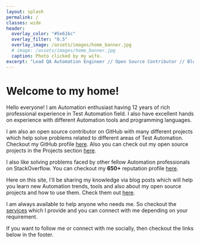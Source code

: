 ```yaml
---
layout: splash
permalink: /
classes: wide
header:
  overlay_color: "#5e616c"
  overlay_filter: "0.5"
  overlay_image: /assets/images/home_banner.jpg
  # image: /assets/images/home_banner.jpg
  caption: Photo clicked by my wife.
excerpt: "Lead QA Automation Engineer // Open Source Contributor // Blogger // Mentor<br /><small><i class='fas fa-map-marker-alt' aria-hidden='true'></i> Mumbai, India</small><br /><br /><br />"
---
```


# Welcome to my home!

Hello everyone! I am Automation enthusiast having 12 years of rich professional experience in Test Automation field. I also have excellent hands on experience with different Automation tools and programming languages.

I am also an open source contributor on GitHub with many different projects which help solve problems related to different areas of Test Automation. Checkout my GitHub profile [here][github]. Also you can check out my open source projects in the Projects section [here][project].

I also like solving problems faced by other fellow Automation professionals on StackOverflow. You can checkout my **650+** reputation profile [here][so].

Here on this site, I'll be sharing my knowledge via blog posts which will help you learn new Automation trends, tools and also about my open source projects and how to use them. Check them out [here][blog].

I am always available to help anyone who needs me. So checkout the [services][] which I provide and you can connect with me depending on your requirement.

If you want to follow me or connect with me socially, then checkout the links below in the footer.

[github]: https://github.com/WasiqB
[so]: https://stackoverflow.com/users/5320558/wasiq-bhamla
[project]: /projects/
[services]: /services/
[blog]: /blogs/
